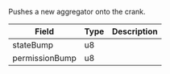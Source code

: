 Pushes a new aggregator onto the crank.

| Field | Type | Description |
|--|--|--|
| stateBump |  u8 |  |
| permissionBump |  u8 |  |
